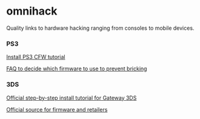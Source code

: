 omnihack
========

Quality links to hardware hacking ranging from consoles to mobile devices.

### PS3

[Install PS3 CFW tutorial](http://www.ps3hax.net/showthread.php?t=56205)

[FAQ to decide which firmware to use to prevent bricking](http://www.ps3hax.net/showthread.php?t=55639)

### 3DS

[Official step-by-step install tutorial for Gateway 3DS](http://www.maxconsole.com/maxcon_forums/threads/278794-GUIDE-Step-By-Step-Gateway-3DS-Installation)

[Official source for firmware and retailers](http://www.gateway-3ds.com/)
